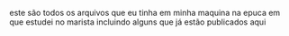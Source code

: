 este são todos os arquivos que eu tinha em minha maquina na epuca em que estudei no marista incluindo alguns que já estão publicados aqui 
